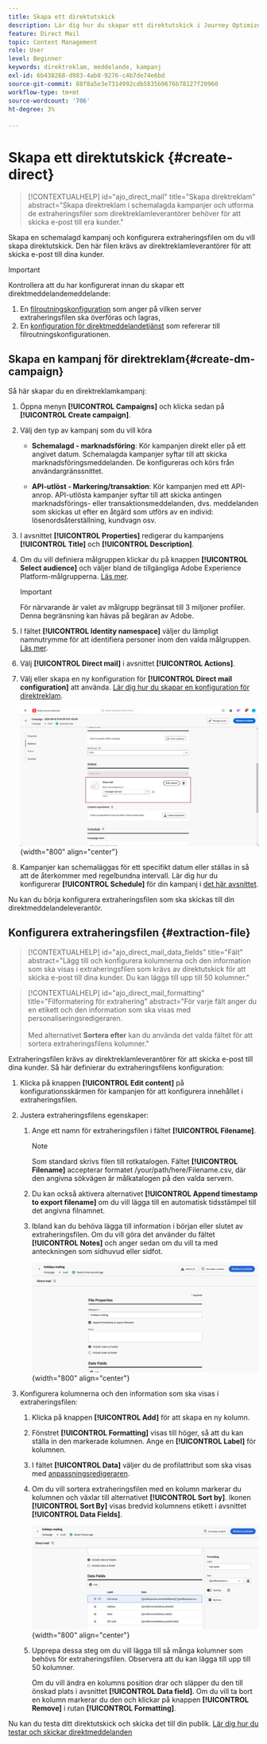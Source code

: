 ```yaml
---
title: Skapa ett direktutskick
description: Lär dig hur du skapar ett direktutskick i Journey Optimizer
feature: Direct Mail
topic: Content Management
role: User
level: Beginner
keywords: direktreklam, meddelande, kampanj
exl-id: 6b438268-d983-4ab8-9276-c4b7de74e6bd
source-git-commit: 88f8a5e3e7314992cdb5835b9676b78127f20960
workflow-type: tm+mt
source-wordcount: '706'
ht-degree: 3%

---
```


# Skapa ett direktutskick {#create-direct}

>[!CONTEXTUALHELP]
>id="ajo_direct_mail"
>title="Skapa direktreklam"
>abstract="Skapa direktreklam i schemalagda kampanjer och utforma de extraheringsfiler som direktreklamleverantörer behöver för att skicka e-post till era kunder."

Skapa en schemalagd kampanj och konfigurera extraheringsfilen om du vill skapa direktutskick. Den här filen krävs av direktreklamleverantörer för att skicka e-post till dina kunder.

>[!IMPORTANT]
>
>Kontrollera att du har konfigurerat innan du skapar ett direktmeddelandemeddelande:
>
>1. En [filroutningskonfiguration](../direct-mail/direct-mail-configuration.md#file-routing-configuration) som anger på vilken server extraheringsfilen ska överföras och lagras,
>1. En [konfiguration för direktmeddelandetjänst](../direct-mail/direct-mail-configuration.md#direct-mail-surface) som refererar till filroutningskonfigurationen.


## Skapa en kampanj för direktreklam{#create-dm-campaign}

Så här skapar du en direktreklamkampanj:

1. Öppna menyn **[!UICONTROL Campaigns]** och klicka sedan på **[!UICONTROL Create campaign]**.

1. Välj den typ av kampanj som du vill köra

   * **Schemalagd - marknadsföring**: Kör kampanjen direkt eller på ett angivet datum. Schemalagda kampanjer syftar till att skicka marknadsföringsmeddelanden. De konfigureras och körs från användargränssnittet.

   * **API-utlöst - Markering/transaktion**: Kör kampanjen med ett API-anrop. API-utlösta kampanjer syftar till att skicka antingen marknadsförings- eller transaktionsmeddelanden, dvs. meddelanden som skickas ut efter en åtgärd som utförs av en individ: lösenordsåterställning, kundvagn osv.

1. I avsnittet **[!UICONTROL Properties]** redigerar du kampanjens **[!UICONTROL Title]** och **[!UICONTROL Description]**.

1. Om du vill definiera målgruppen klickar du på knappen **[!UICONTROL Select audience]** och väljer bland de tillgängliga Adobe Experience Platform-målgrupperna. [Läs mer](../audience/about-audiences.md).

   >[!IMPORTANT]
   >
   >För närvarande är valet av målgrupp begränsat till 3 miljoner profiler. Denna begränsning kan hävas på begäran av Adobe.

1. I fältet **[!UICONTROL Identity namespace]** väljer du lämpligt namnutrymme för att identifiera personer inom den valda målgruppen. [Läs mer](../event/about-creating.md#select-the-namespace).

1. Välj **[!UICONTROL Direct mail]** i avsnittet **[!UICONTROL Actions]**.

1. Välj eller skapa en ny konfiguration för **[!UICONTROL Direct mail configuration]** att använda. [Lär dig hur du skapar en konfiguration för direktreklam](direct-mail-configuration.md#direct-mail-surface).

   ![](assets/direct-mail-campaign.png){width="800" align="center"}

1. Kampanjer kan schemaläggas för ett specifikt datum eller ställas in så att de återkommer med regelbundna intervall. Lär dig hur du konfigurerar **[!UICONTROL Schedule]** för din kampanj i [det här avsnittet](../campaigns/create-campaign.md#schedule).

Nu kan du börja konfigurera extraheringsfilen som ska skickas till din direktmeddelandeleverantör.

## Konfigurera extraheringsfilen {#extraction-file}

>[!CONTEXTUALHELP]
>id="ajo_direct_mail_data_fields"
>title="Fält"
>abstract="Lägg till och konfigurera kolumnerna och den information som ska visas i extraheringsfilen som krävs av direktutskick för att skicka e-post till dina kunder. Du kan lägga till upp till 50 kolumner."

>[!CONTEXTUALHELP]
>id="ajo_direct_mail_formatting"
>title="Filformatering för extrahering"
>abstract="För varje fält anger du en etikett och den information som ska visas med personaliseringsredigeraren. <br/><br/> Med alternativet <b>Sortera efter</b> kan du använda det valda fältet för att sortera extraheringsfilens kolumner."

Extraheringsfilen krävs av direktreklamleverantörer för att skicka e-post till dina kunder. Så här definierar du extraheringsfilens konfiguration:

1. Klicka på knappen **[!UICONTROL Edit content]** på konfigurationsskärmen för kampanjen för att konfigurera innehållet i extraheringsfilen.

1. Justera extraheringsfilens egenskaper:

   1. Ange ett namn för extraheringsfilen i fältet **[!UICONTROL Filename]**.

      >[!NOTE]
      >
      >Som standard skrivs filen till rotkatalogen. Fältet **[!UICONTROL Filename]** accepterar formatet /your/path/here/Filename.csv, där den angivna sökvägen är målkatalogen på den valda servern. <!--TBC if for SFTP and Azure only, or for all servers including S3-->

   1. Du kan också aktivera alternativet **[!UICONTROL Append timestamp to export filename]** om du vill lägga till en automatisk tidsstämpel till det angivna filnamnet.

   1. Ibland kan du behöva lägga till information i början eller slutet av extraheringsfilen.  Om du vill göra det använder du fältet **[!UICONTROL Notes]** och anger sedan om du vill ta med anteckningen som sidhuvud eller sidfot.

      ![](assets/direct-mail-properties.png){width="800" align="center"}

1. Konfigurera kolumnerna och den information som ska visas i extraheringsfilen:

   1. Klicka på knappen **[!UICONTROL Add]** för att skapa en ny kolumn.

   1. Fönstret **[!UICONTROL Formatting]** visas till höger, så att du kan ställa in den markerade kolumnen. Ange en **[!UICONTROL Label]** för kolumnen.

   1. I fältet **[!UICONTROL Data]** väljer du de profilattribut som ska visas med [anpassningsredigeraren](../personalization/personalization-build-expressions.md).

   1. Om du vill sortera extraheringsfilen med en kolumn markerar du kolumnen och växlar till alternativet **[!UICONTROL Sort by]**. Ikonen **[!UICONTROL Sort By]** visas bredvid kolumnens etikett i avsnittet **[!UICONTROL Data Fields]**.

      ![](assets/direct-mail-content.png){width="800" align="center"}

   1. Upprepa dessa steg om du vill lägga till så många kolumner som behövs för extraheringsfilen. Observera att du kan lägga till upp till 50 kolumner.

      Om du vill ändra en kolumns position drar och släpper du den till önskad plats i avsnittet **[!UICONTROL Data field]**. Om du vill ta bort en kolumn markerar du den och klickar på knappen **[!UICONTROL Remove]** i rutan **[!UICONTROL Formatting]**.

Nu kan du testa ditt direktutskick och skicka det till din publik. [Lär dig hur du testar och skickar direktmeddelanden](test-send-direct-mail.md)

